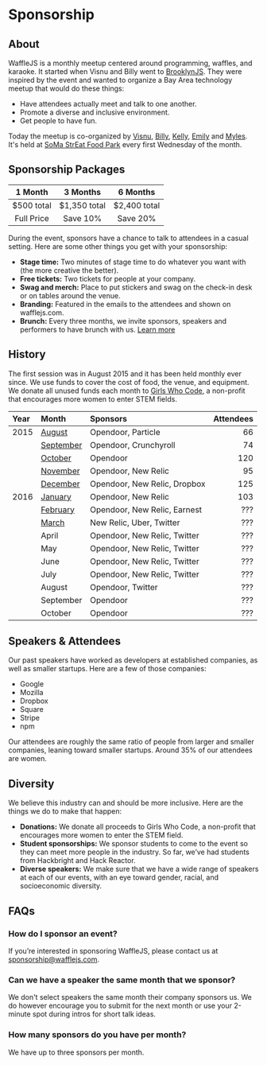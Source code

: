 Sponsorship
===========
<title>· Sponsorship</title>

About
-----
WaffleJS is a monthly meetup centered around programming, waffles, and karaoke.
It started when Visnu and Billy went to [BrooklynJS][1]. They were inspired by
the event and wanted to organize a Bay Area technology meetup that would do
these things:

- Have attendees actually meet and talk to one another.
- Promote a diverse and inclusive environment.
- Get people to have fun.

Today the meetup is co-organized by [Visnu][@visnup], [Billy][@billyroh], [Kelly][@kng], [Emily][@nexxylove] and [Myles][@thealphanerd].
It's held at [SoMa StrEat Food Park][2] every first Wednesday of the month.

[@visnup]: https://twitter.com/visnup
[@billyroh]: https://twitter.com/billyroh
[@nexxylove]: https://twitter.com/nexxylove
[@kng]: https://twitter.com/kng
[@thealphanerd]: https://twitter.com/thealphanerd

[1]: http://brooklynjs.com
[2]: https://goo.gl/maps/0gkOe

Sponsorship Packages
--------------------
1 Month      | 3 Months     | 6 Months
:-----------:|:------------:|:------------:
$500 total   | $1,350 total | $2,400 total
Full Price   | Save 10%     | Save 20%

During the event, sponsors have a chance to talk to attendees in a casual
setting. Here are some other things you get with your sponsorship:

- **Stage time:**
  Two minutes of stage time to do whatever you want with (the more creative the
  better).
- **Free tickets:**
  Two tickets for people at your company.
- **Swag and merch:**
  Place to put stickers and swag on the check-in desk or on tables around the
  venue.
- **Branding:**
  Featured in the emails to the attendees and shown on wafflejs.com.
- **Brunch:**
  Every three months, we invite sponsors, speakers and performers to have brunch
  with us. [Learn more][brunch]

[brunch]: /brunch

History
-------
The first session was in August 2015 and it has been held monthly ever since.
We use funds to cover the cost of food, the venue, and equipment. We donate
all unused funds each month to [Girls Who Code][1], a non-profit that
encourages more women to enter STEM fields.

Year | Month                | Sponsors                     | Attendees
:----|:---------------------|:-----------------------------|----------:
2015 | [August][2015-08]    | Opendoor, Particle           | 66
     | [September][2015-09] | Opendoor, Crunchyroll        | 74
     | [October][2015-10]   | Opendoor                     | 120
     | [November][2015-11]  | Opendoor, New Relic          | 95
     | [December][2015-12]  | Opendoor, New Relic, Dropbox | 125
2016 | [January][2016-01]   | Opendoor, New Relic          | 103
     | [February][2016-02]  | Opendoor, New Relic, Earnest | ???
     | [March][2016-01]     | New Relic, Uber, Twitter     | ???
     | April                | Opendoor, New Relic, Twitter | ???
     | May                  | Opendoor, New Relic, Twitter | ???
     | June                 | Opendoor, New Relic, Twitter | ???
     | July                 | Opendoor, New Relic, Twitter | ???
     | August               | Opendoor, Twitter            | ???
     | September            | Opendoor                     | ???
     | October              | Opendoor                     | ???

[1]: http://girlswhocode.com/

[2015-08]: /?day=2015-08-05
[2015-09]: /?day=2015-09-02
[2015-10]: /?day=2015-10-07
[2015-11]: /?day=2015-11-04
[2015-12]: /?day=2015-12-02
[2016-01]: /?day=2016-01-06
[2016-02]: /?day=2016-02-03
[2016-03]: /?day=2016-03-02

Speakers & Attendees
--------------------
Our past speakers have worked as developers at established companies, as well
as smaller startups. Here are a few of those companies:

- Google
- Mozilla
- Dropbox
- Square
- Stripe
- npm

Our attendees are roughly the same ratio of people from larger and smaller
companies, leaning toward smaller startups. Around 35% of our attendees are
women.

Diversity
---------
We believe this industry can and should be more inclusive. Here are the things
we do to make that happen:

- **Donations:**
  We donate all proceeds to Girls Who Code, a non-profit that encourages more
  women to enter the STEM field.
- **Student sponsorships:**
  We sponsor students to come to the event so they can meet more people in the
  industry. So far, we’ve had students from Hackbright and Hack Reactor.
- **Diverse speakers:**
  We make sure that we have a wide range of speakers at each of our events,
  with an eye toward gender, racial, and socioeconomic diversity.

FAQs
----
### How do I sponsor an event?
If you’re interested in sponsoring WaffleJS, please contact us at
<sponsorship@wafflejs.com>.

### Can we have a speaker the same month that we sponsor?
We don't select speakers the same month their company sponsors us. We do
however encourage you to submit for the next month or use your 2-minute spot
during intros for short talk ideas.

### How many sponsors do you have per month?
We have up to three sponsors per month.
